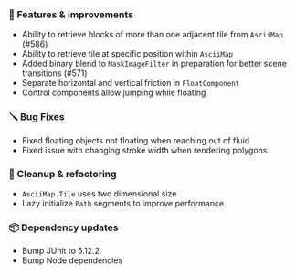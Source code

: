 ### 🚀 Features & improvements

- Ability to retrieve blocks of more than one adjacent tile from `AsciiMap` (#586)
- Ability to retrieve tile at specific position within `AsciiMap`
- Added binary blend to `MaskImageFilter` in preparation for better scene transitions (#571)
- Separate horizontal and vertical friction in `FloatComponent`
- Control components allow jumping while floating

### 🪛 Bug Fixes

- Fixed floating objects not floating when reaching out of fluid
- Fixed issue with changing stroke width when rendering polygons

### 🧽 Cleanup & refactoring

- `AsciiMap.Tile` uses two dimensional size
- Lazy initialize `Path` segments to improve performance

### 📦 Dependency updates

- Bump JUnit to 5.12.2
- Bump Node dependencies